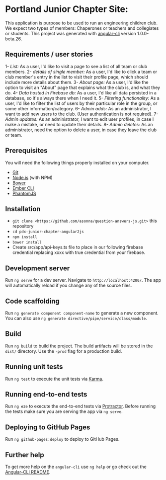 # Portland Junior Chapter Site:

This application is purpose to be used to run an engineering children club. We expect two types of members: Chaperones or teachers and collegiates or students.
This project was generated with [angular-cli](https://github.com/angular/angular-cli) version 1.0.0-beta.26.

## Requirements / user stories
1- *List:* As a user, I'd like to visit a page to see a list of all team or club members.
2- *details of single member:* As a user, I'd like to click a team or club member's entry in the list to visit their profile page, which should include more details about them.
3- *About page:* As a user, I'd like the option to visit an "About" page that explains what the club is, and what they do.
4- *Data hosted in Firebase db:* As a user, I'd like all data persisted in a database, so it's always there when I need it.
5- *Filtering functionality:* As a user, I'd like to filter the list of users by their particular role in the group, or some other information/category.
6- *Admin adds:* As an administrator, I want to add new users to the club. (User authentication is not required).
7- *Admin updates:* As an administrator, I want to edit user profiles, in case I make a mistake, or need to update their details.
8- *Admin deletes:* As an administrator, need the option to delete a user, in case they leave the club or team.

## Prerequisites

You will need the following things properly installed on your computer.

* [Git](https://git-scm.com/)
* [Node.js](https://nodejs.org/) (with NPM)
* [Bower](https://bower.io/)
* [Ember CLI](https://ember-cli.com/)
* [PhantomJS](http://phantomjs.org/)

## Installation

* `git clone <https://github.com/asonna/question-answers-js.git>` this repository
* `cd pdx-junior-chapter-angular2js`
* `npm install`
* `bower install`
* Create src/app/api-keys.ts file to place in our following firebase credential replacing xxxx with true credential from your firebase.


## Development server

Run `ng serve` for a dev server. Navigate to `http://localhost:4200/`. The app will automatically reload if you change any of the source files.

## Code scaffolding

Run `ng generate component component-name` to generate a new component. You can also use `ng generate directive/pipe/service/class/module`.

## Build

Run `ng build` to build the project. The build artifacts will be stored in the `dist/` directory. Use the `-prod` flag for a production build.

## Running unit tests

Run `ng test` to execute the unit tests via [Karma](https://karma-runner.github.io).

## Running end-to-end tests

Run `ng e2e` to execute the end-to-end tests via [Protractor](http://www.protractortest.org/).
Before running the tests make sure you are serving the app via `ng serve`.

## Deploying to GitHub Pages

Run `ng github-pages:deploy` to deploy to GitHub Pages.

## Further help

To get more help on the `angular-cli` use `ng help` or go check out the [Angular-CLI README](https://github.com/angular/angular-cli/blob/master/README.md).
